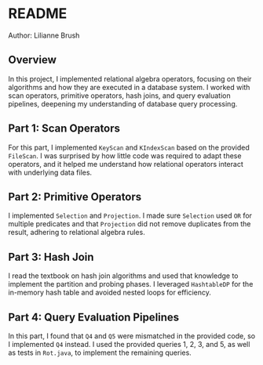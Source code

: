 
# README
Author: Lilianne Brush

## Overview

In this project, I implemented relational algebra operators, focusing on their algorithms and how they are executed in a database system. I worked with scan operators, primitive operators, hash joins, and query evaluation pipelines, deepening my understanding of database query processing.

## Part 1: Scan Operators

For this part, I implemented `KeyScan` and `KIndexScan` based on the provided `FileScan`. I was surprised by how little code was required to adapt these operators, and it helped me understand how relational operators interact with underlying data files.

## Part 2: Primitive Operators

I implemented `Selection` and `Projection`. I made sure `Selection` used `OR` for multiple predicates and that `Projection` did not remove duplicates from the result, adhering to relational algebra rules.

## Part 3: Hash Join

I read the textbook on hash join algorithms and used that knowledge to implement the partition and probing phases. I leveraged `HashtableDP` for the in-memory hash table and avoided nested loops for efficiency.

## Part 4: Query Evaluation Pipelines

In this part, I found that `Q4` and `Q5` were mismatched in the provided code, so I implemented `Q4` instead. I used the provided queries 1, 2, 3, and 5, as well as tests in `Rot.java`, to implement the remaining queries.
